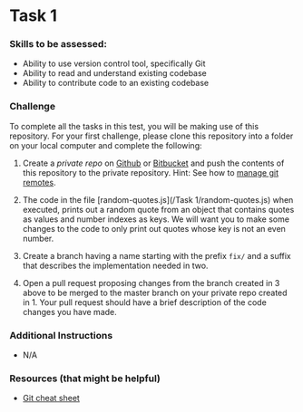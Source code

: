 # Task 1

### Skills to be assessed:
- Ability to use version control tool, specifically Git
- Ability to read and understand existing codebase
- Ability to contribute code to an existing codebase

### Challenge
To complete all the tasks in this test, you will be making use of this repository. For your first challenge, please clone this repository into a folder on your local computer and complete the following:

1. Create a *private repo* on [Github](https://github.com/) or [Bitbucket](https://bitbucket.org/) and push the contents of this repository to the private repository. Hint: See how to [manage git remotes](https://help.github.com/categories/managing-remotes/).

2. The code in the file [random-quotes.js](/Task 1/random-quotes.js) when executed, prints out a random quote from an object that contains quotes as values and number indexes as keys. We will want you to make some changes to the code to only print out quotes whose key is not an even number.

3. Create a branch having a name starting with the prefix `fix/` and a suffix that describes the implementation needed in two.

4. Open a pull request proposing changes from the branch created in 3 above to be merged to the master branch on your private repo created in 1. Your pull request should have a brief description of the code changes you have made.

### Additional Instructions
- N/A

### Resources (that might be helpful)
- [Git cheat sheet](https://www.git-tower.com/blog/git-cheat-sheet/)

